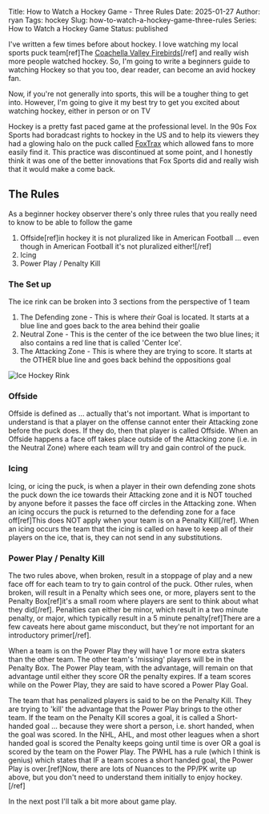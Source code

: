 Title: How to Watch a Hockey Game - Three Rules
Date: 2025-01-27
Author: ryan
Tags: hockey
Slug: how-to-watch-a-hockey-game-three-rules
Series: How to Watch a Hockey Game
Status: published

I've written a few times before about hockey. I love watching my local sports puck team[ref]The [Coachella Valley Firebirds](https://cvfirebirds.com)[/ref] and really wish more people watched hockey. So, I'm going to write a beginners guide to watching Hockey so that you too, dear reader, can become an avid hockey fan.

Now, if you're not generally into sports, this will be a tougher thing to get into. However, I'm going to give it my best try to get you excited about watching hockey, either in person or on TV

Hockey is a pretty fast paced game at the professional level. In the 90s Fox Sports had boradcast rights to hockey in the US and to help its viewers they had a glowing halo on the puck called [FoxTrax](https://en.wikipedia.org/wiki/FoxTrax) which allowed fans to more easily find it. This practice was discontinued at some point, and I honestly think it was one of the better innovations that Fox Sports did and really wish that it would make a come back.

## The Rules

As a beginner hockey observer there's only three rules that you really need to know to be able to follow the game

1. Offside[ref]in hockey it is not pluralized like in American Football ... even though in American Football it's not pluralized either![/ref]
2. Icing
3. Power Play / Penalty Kill

### The Set up

The ice rink can be broken into 3 sections from the perspective of 1 team

1. The Defending zone - This is where *their* Goal is located. It starts at a blue line and goes back to the area behind their goalie
2. Neutral Zone - This is the center of the ice between the two blue lines; it also contains a red line that is called 'Center Ice'.
3. The Attacking Zone - This is where they are trying to score. It starts at the OTHER blue line and goes back behind the oppositions goal

![Ice Hockey Rink](https://www.conceptdraw.com/How-To-Guide/picture/Sport-Hockey-Simple-hockey-field-Template.png "Ice Hockey Rink Diagram")


### Offside

Offside is defined as ... actually that's not important. What is important to understand is that a player on the offense cannot enter their Attacking zone before the puck does. If they do, then that player is called Offside. When an Offside happens a face off takes place outside of the Attacking zone (i.e. in the Neutral Zone) where each team will try and gain control of the puck.

### Icing

Icing, or icing the puck, is when a player in their own defending zone shots the puck down the ice towards their Attacking zone and it is NOT touched by anyone before it passes the face off circles in the Attacking zone. When an icing occurs the puck is returned to the defending zone for a face off[ref]This does NOT apply when your team is on a Penalty Kill[/ref]. When an icing occurs the team that the icing is called on have to keep all of their players on the ice, that is, they can not send in any substitutions.

### Power Play / Penalty Kill

The two rules above, when broken, result in a stoppage of play and a new face off for each team to try to gain control of the puck. Other rules, when broken, will result in a Penalty which sees one, or more, players sent to the Penalty Box[ref]it's a small room where players are sent to think about what they did[/ref]. Penalties can either be minor, which result in a two minute penalty, or major, which typically result in a 5 minute penalty[ref]There are a few caveats here about game misconduct, but they're not important for an introductory primer[/ref].

When a team is on the Power Play they will have 1 or more extra skaters than the other team. The other team's 'missing' players will be in the Penalty Box. The Power Play team, with the advantage, will remain on that advantage until either they score OR the penalty expires. If a team scores while on the Power Play, they are said to have scored a Power Play Goal.

The team that has penalized players is said to be on the Penalty Kill. They are trying to 'kill' the advantage that the Power Play brings to the other team. If the team on the Penalty Kill scores a goal, it is called a Short-handed goal ... because they were short a person, i.e. short handed, when the goal was scored. In the NHL, AHL, and most other leagues when a short handed goal is scored the Penalty keeps going until time is over OR a goal is scored by the team on the Power Play. The PWHL has a rule (which I think is genius) which states that IF a team scores a short handed goal, the Power Play is over.[ref]Now, there are lots of Nuances to the PP/PK write up above, but you don't need to understand them initially to enjoy hockey. [/ref]

In the next post I'll talk a bit more about game play.

